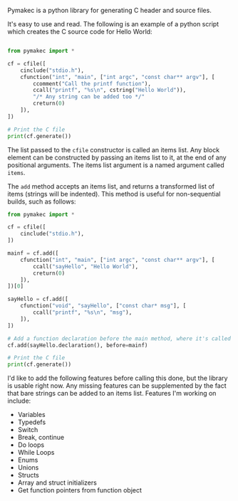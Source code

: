 Pymakec is a python library for generating C header and source files.

It's easy to use and read. The following is an example of a python script which creates the C source code for Hello World:

```python

from pymakec import *

cf = cfile([
    cinclude("stdio.h"),
    cfunction("int", "main", ["int argc", "const char** argv"], [
        ccomment("Call the printf function"),
        ccall("printf", "%s\n", cstring("Hello World")),
        "/* Any string can be added too */"
        creturn(0)
    ]),
])

# Print the C file
print(cf.generate())

```

The list passed to the `cfile` constructor is called an items list. Any block element can be constructed by passing an items list to it, at the end of any positional arguments. The items list argument is a named argument called `items`.

The `add` method accepts an items list, and returns a transformed list of items (strings will be indented). This method is useful for non-sequential builds, such as follows:

```python
from pymakec import *

cf = cfile([
    cinclude("stdio.h"),
])

mainf = cf.add([
    cfunction("int", "main", ["int argc", "const char** argv"], [
        ccall("sayHello", "Hello World"),
        creturn(0)
    ]),
])[0]

sayHello = cf.add([
    cfunction("void", "sayHello", ["const char* msg"], [
        ccall("printf", "%s\n", "msg"),
    ]),
])

# Add a function declaration before the main method, where it's called
cf.add(sayHello.declaration(), before=mainf)

# Print the C file
print(cf.generate())

```

I'd like to add the following features before calling this done, but the library is usable right now. Any missing features can be supplemented by the fact that bare strings can be added to an items list. Features I'm working on include:

* Variables
* Typedefs
* Switch
* Break, continue
* Do loops
* While Loops
* Enums
* Unions
* Structs
* Array and struct initializers
* Get function pointers from function object
